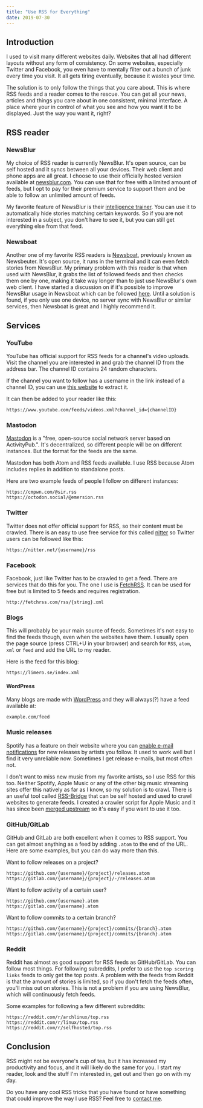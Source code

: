 ```yaml
---
title: "Use RSS for Everything"
date: 2019-07-30
---
```


## Introduction
I used to visit many different websites daily. Websites that all had different layouts without any form of consistency. On some websites, especially Twitter and Facebook, you even have to mentally filter out a bunch of junk every time you visit. It all gets tiring eventually, because it wastes your time.

The solution is to only follow the things that you care about. This is where RSS feeds and a reader comes to the rescue. You can get all your news, articles and things you care about in one consistent, minimal interface. A place where your in control of what you see and how you want it to be displayed. Just the way you want it, right?

## RSS reader

### NewsBlur
My choice of RSS reader is currently NewsBlur. It's open source, can be self hosted and it syncs between all your devices. Their web client and phone apps are all great. I choose to use their officially hosted version available at [newsblur.com](https://newsblur.com). You can use that for free with a limited amount of feeds, but I opt to pay for their premium service to support them and be able to follow an unlimited amount of feeds.

My favorite feature of NewsBlur is their [intelligence trainer](https://blog.newsblur.com/post/168431864825/intelligence-training-comes-to-newsblurs-android). You can use it to automatically hide stories matching certain keywords. So if you are not interested in a subject, you don't have to see it, but you can still get everything else from that feed.

### Newsboat
Another one of my favorite RSS readers is [Newsboat](https://newsboat.org), previously known as Newsbeuter. It's open source, it runs in the terminal and it can even fetch stories from NewsBlur. My primary problem with this reader is that when used with NewsBlur, it grabs the list of followed feeds and then checks them one by one, making it take way longer than to just use NewsBlur's own web client. I have started a discussion on if it's possible to improve NewsBlur usage in Newsboat which can be followed [here](https://github.com/newsboat/newsboat/issues/513). Until a solution is found, if you only use one device, no server sync with NewsBlur or similar services, then Newsboat is great and I highly recommend it.

## Services
### YouTube
YouTube has official support for RSS feeds for a channel's video uploads. Visit the channel you are interested in and grab the channel ID from the address bar. The channel ID contains 24 random characters.

If the channel you want to follow has a username in the link instead of a channel ID, you can use [this website](https://socialnewsify.com/get-channel-id-by-username-youtube) to extract it.

It can then be added to your reader like this:

```
https://www.youtube.com/feeds/videos.xml?channel_id={channelID}
```

### Mastodon

[Mastodon](https://joinmastodon.org/) is a "free, open-source social network server based on ActivityPub.". It's decentralized, so different people will be on different instances. But the format for the feeds are the same.

Mastodon has both Atom and RSS feeds available. I use RSS because Atom includes replies in addition to standalone posts.

Here are two example feeds of people I follow on different instances:
```
https://cmpwn.com/@sir.rss
https://octodon.social/@emersion.rss
```

### Twitter
Twitter does not offer official support for RSS, so their content must be crawled. There is an easy to use free service for this called [nitter](https://nitter.net) so Twitter users can be followed like this:

```
https://nitter.net/{username}/rss
```

### Facebook
Facebook, just like Twitter has to be crawled to get a feed. There are services that do this for you. The one I use is [FetchRSS](https://fetchrss.com). It can be used for free but is limited to 5 feeds and requires registration.

```
http://fetchrss.com/rss/{string}.xml
```

### Blogs
This will probably be your main source of feeds. Sometimes it's not easy to find the feeds though, even when the websites have them. I usually open the page source (press CTRL+U in your browser) and search for `RSS`, `atom`, `xml` or `feed` and add the URL to my reader.

Here is the feed for this blog:
```
https://limero.se/index.xml
```

#### WordPress
Many blogs are made with [WordPress](https://wordpress.org) and they will always(?) have a feed available at:

```
example.com/feed
```

### Music releases
Spotify has a feature on their website where you can [enable e-mail notifications](https://spotify.com/account/notifications) for new releases by artists you follow. It used to work well but I find it very unreliable now. Sometimes I get release e-mails, but most often not.

I don't want to miss new music from my favorite artists, so I use RSS for this too. Neither Spotify, Apple Music or any of the other big music streaming sites offer this natively as far as I know, so my solution is to crawl. There is an useful tool called [RSS-Bridge](https://github.com/RSS-Bridge/rss-bridge) that can be self hosted and used to crawl websites to generate feeds. I created a crawler script for Apple Music and it has since been [merged upstream](https://github.com/RSS-Bridge/rss-bridge/pull/1026) so it's easy if you want to use it too.

### GitHub/GitLab
GitHub and GitLab are both excellent when it comes to RSS support. You can get almost anything as a feed by adding `.atom` to the end of the URL. Here are some examples, but you can do way more than this.

Want to follow releases on a project?
```
https://github.com/{username}/{project}/releases.atom
https://gitlab.com/{username}/{project}/-/releases.atom
```

Want to follow activity of a certain user?
```
https://github.com/{username}.atom
https://gitlab.com/{username}.atom
```

Want to follow commits to a certain branch?
```
https://github.com/{username}/{project}/commits/{branch}.atom
https://gitlab.com/{username}/{project}/commits/{branch}.atom
```

### Reddit
Reddit has almost as good support for RSS feeds as GitHub/GitLab. You can follow most things. For following subreddits, I prefer to use the `top scoring links` feeds to only get the top posts. A problem with the feeds from Reddit is that the amount of stories is limited, so if you don't fetch the feeds often, you'll miss out on stories. This is not a problem if you are using NewsBlur, which will continuously fetch feeds.

Some examples for following a few different subreddits:
```
https://reddit.com/r/archlinux/top.rss
https://reddit.com/r/linux/top.rss
https://reddit.com/r/selfhosted/top.rss
```

## Conclusion
RSS might not be everyone's cup of tea, but it has increased my productivity and focus, and it will likely do the same for you. I start my reader, look and the stuff I'm interested in, get out and then go on with my day.

Do you have any cool RSS tricks that you have found or have something that could improve the way I use RSS? Feel free to [contact me](/contact/).
